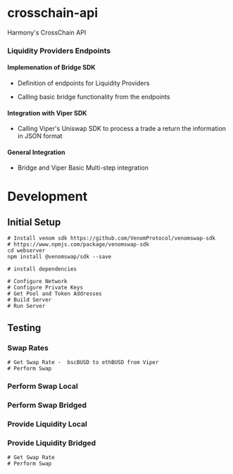 # crosschain-api
Harmony's CrossChain API

### Liquidity Providers Endpoints

#### Implemenation of Bridge SDK

* Definition of endpoints for Liquidity Providers

* Calling basic bridge functionality from the endpoints

#### Integration with Viper SDK

* Calling Viper's Uniswap SDK to process a trade a return the information in JSON format

#### General Integration

* Bridge and Viper Basic Multi-step integration


# Development

## Initial Setup

```
# Install venom sdk https://github.com/VenomProtocol/venomswap-sdk
# https://www.npmjs.com/package/venomswap-sdk
cd webserver
npm install @venomswap/sdk --save

# install dependencies

# Configure Network
# Configure Private Keys
# Get Pool and Token Addresses
# Build Server
# Run Server
```

## Testing


### Swap Rates
```
# Get Swap Rate -  bscBUSD to ethBUSD from Viper
# Perform Swap 
```

### Perform Swap Local

### Perform Swap Bridged

### Provide Liquidity Local

### Provide Liquidity Bridged

```
# Get Swap Rate
# Perform Swap 
```

